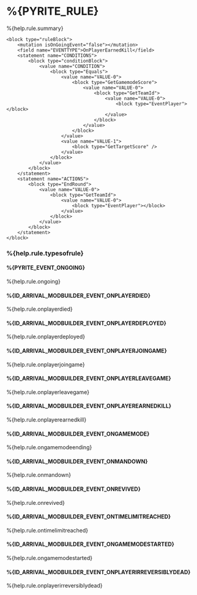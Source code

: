 # %{PYRITE_RULE}

%{help.rule.summary}

```
<block type="ruleBlock">
	<mutation isOnGoingEvent="false"></mutation>
    <field name="EVENTTYPE">OnPlayerEarnedKill</field>
    <statement name="CONDITIONS">
        <block type="conditionBlock">
            <value name="CONDITION">
                <block type="Equals">
                    <value name="VALUE-0">
                        <block type="GetGamemodeScore">
							<value name="VALUE-0">
								<block type="GetTeamId">
									<value name="VALUE-0">
										<block type="EventPlayer"></block>
									</value>
								</block>
							</value>
						</block>
                    </value>
                    <value name="VALUE-1">
                        <block type="GetTargetScore" />
                    </value>
                </block>
            </value>
        </block>
    </statement>
	<statement name="ACTIONS">
        <block type="EndRound">
            <value name="VALUE-0">
                <block type="GetTeamId">
					<value name="VALUE-0">
						<block type="EventPlayer"></block>
					</value>
				</block>
            </value>
        </block>
    </statement>
</block>
```

### %{help.rule.typesofrule}

#### %{PYRITE_EVENT_ONGOING}

%{help.rule.ongoing}

#### %{ID_ARRIVAL_MODBUILDER_EVENT_ONPLAYERDIED}

%{help.rule.onplayerdied}

#### %{ID_ARRIVAL_MODBUILDER_EVENT_ONPLAYERDEPLOYED}

%{help.rule.onplayerdeployed}

#### %{ID_ARRIVAL_MODBUILDER_EVENT_ONPLAYERJOINGAME}

%{help.rule.onplayerjoingame}

#### %{ID_ARRIVAL_MODBUILDER_EVENT_ONPLAYERLEAVEGAME}

%{help.rule.onplayerleavegame}

#### %{ID_ARRIVAL_MODBUILDER_EVENT_ONPLAYEREARNEDKILL}

%{help.rule.onplayerearnedkill}

#### %{ID_ARRIVAL_MODBUILDER_EVENT_ONGAMEMODE}

%{help.rule.ongamemodeending}

#### %{ID_ARRIVAL_MODBUILDER_EVENT_ONMANDOWN}

%{help.rule.onmandown}

#### %{ID_ARRIVAL_MODBUILDER_EVENT_ONREVIVED}

%{help.rule.onrevived}

#### %{ID_ARRIVAL_MODBUILDER_EVENT_ONTIMELIMITREACHED}

%{help.rule.ontimelimitreached}

#### %{ID_ARRIVAL_MODBUILDER_EVENT_ONGAMEMODESTARTED}

%{help.rule.ongamemodestarted}

#### %{ID_ARRIVAL_MODBUILDER_EVENT_ONPLAYERIRREVERSIBLYDEAD}

%{help.rule.onplayerirreversiblydead}
